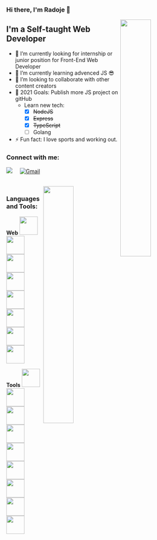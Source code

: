 ### Hi there, I'm Radoje 👋

<img src="https://media.giphy.com/media/PiQejEf31116URju4V/giphy.gif" width="40%" align="right">

## I'm a Self-taught Web Developer
- 🔭 I’m currently looking for internship or junior position for Front-End Web Developer
- 🌱 I’m currently learning advenced JS 😎
- 🤝 I’m looking to collaborate with other content creators
- 🥅 2021 Goals: Publish more JS project on gitHub
  - Learn new tech:
    - [x] <s>NodeJS</s>
    - [x] <s>Express</s>
    - [x] <s>TypeScript</s>
    - [ ] Golang
- ⚡ Fun fact: I love sports and working out.

### Connect with me:
<p align="left">
<a href="https://www.linkedin.com/in/radoje-jezdic-41910217a/">
  <img src="https://img.icons8.com/bubbles/50/000000/linkedin.png" ald="LinkedIn"/></a> &nbsp; &nbsp;
<a href="mailto:webdevradoje@gmail.com">
  <img src="https://img.icons8.com/bubbles/50/000000/gmail.png" alt="Gmail"></a> &nbsp; &nbsp;
</p>
<br />

<img src="https://media.giphy.com/media/M4ecx9P2jI4tq/giphy.gif" width="40%" align="right" />

### Languages and Tools:

**Web** 
<img height="48" width="48" src="https://img.icons8.com/color/96/000000/html-5.png" />
<img height="48" width="48" src="https://img.icons8.com/color/48/000000/css3.png" />
<img height="48" width="48" src="https://img.icons8.com/color/50/000000/sass.png"/>
<img height="48" width="48" src="https://img.icons8.com/color/96/000000/javascript.png" />
<img height="48" width="48" src="https://img.icons8.com/color/96/000000/angularjs.png"/>
<img height="48" width="48" src="https://img.icons8.com/color/50/000000/react-native.png"/>
<img height="48" width="48" src="https://img.icons8.com/color/96/000000/vue-js.png" />
<img height="48" width="48" src="https://img.icons8.com/color/50/000000/nodejs.png"/>

**Tools**
<img height="48" width="48" src="https://img.icons8.com/fluent/96/000000/visual-studio-code-2019.png" />
<img height="48" width="48" src="https://img.icons8.com/color/96/000000/git.png" />
<img height="48" width="48" src="https://img.icons8.com/color/50/000000/adobe-photoshop--v1.png"/>
<img height="48" width="48" src="https://img.icons8.com/color/50/000000/adobe-illustrator--v1.png"/>
<img height="48" width="48" src="https://img.icons8.com/color/50/000000/figma--v1.png"/>
<img height="48" width="48" src="https://img.icons8.com/color/50/000000/npm.png"/>
<img height="48" width="48" src="https://img.icons8.com/color/50/000000/linux--v1.png"/>
<img height="48" width="48" src="https://img.icons8.com/color/96/000000/jira.png"/>
<img height="48" width="48" src="https://img.icons8.com/color/96/000000/bitbucket.png"/>
